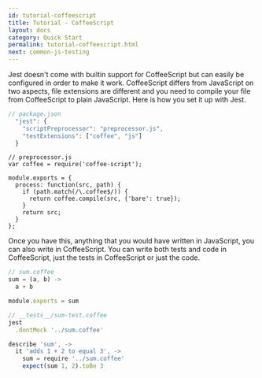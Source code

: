 ```yaml
---
id: tutorial-coffeescript
title: Tutorial - CoffeeScript
layout: docs
category: Quick Start
permalink: tutorial-coffeescript.html
next: common-js-testing
---
```


Jest doesn't come with builtin support for CoffeeScript but can easily be configured in order to make it work. CoffeeScript differs from JavaScript on two aspects, file extensions are different and you need to compile your file from CoffeeScript to plain JavaScript. Here is how you set it up with Jest.


```javascript
// package.json
  "jest": {
    "scriptPreprocessor": "preprocessor.js",
    "testExtensions": ["coffee", "js"]
  }
```

```
// preprocessor.js
var coffee = require('coffee-script');

module.exports = {
  process: function(src, path) {
    if (path.match(/\.coffee$/)) {
      return coffee.compile(src, {'bare': true});
    }
    return src;
  }
};
```

Once you have this, anything that you would have written in JavaScript, you can also write in CoffeeScript. You can write both tests and code in CoffeeScript, just the tests in CoffeeScript or just the code.


```javascript
// sum.coffee
sum = (a, b) ->
  a + b

module.exports = sum
```

```javascript
// __tests__/sum-test.coffee
jest
  .dontMock '../sum.coffee'

describe 'sum', ->
  it 'adds 1 + 2 to equal 3', ->
    sum = require '../sum.coffee'
    expect(sum 1, 2).toBe 3
```

